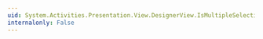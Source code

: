 ```yaml
---
uid: System.Activities.Presentation.View.DesignerView.IsMultipleSelectionMode
internalonly: False
---
```

